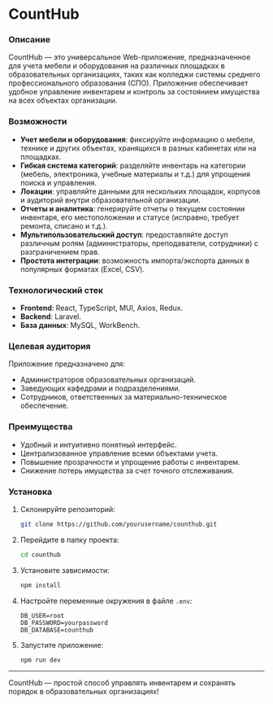 # CountHub

### Описание
CountHub — это универсальное Web-приложение, предназначенное для учета мебели и оборудования на различных площадках в образовательных организациях, таких как колледжи системы среднего профессионального образования (СПО). Приложение обеспечивает удобное управление инвентарем и контроль за состоянием имущества на всех объектах организации.

### Возможности
- **Учет мебели и оборудования**: фиксируйте информацию о мебели, технике и других объектах, хранящихся в разных кабинетах или на площадках.
- **Гибкая система категорий**: разделяйте инвентарь на категории (мебель, электроника, учебные материалы и т.д.) для упрощения поиска и управления.
- **Локации**: управляйте данными для нескольких площадок, корпусов и аудиторий внутри образовательной организации.
- **Отчеты и аналитика**: генерируйте отчеты о текущем состоянии инвентаря, его местоположении и статусе (исправно, требует ремонта, списано и т.д.).
- **Мультипользовательский доступ**: предоставляйте доступ различным ролям (администраторы, преподаватели, сотрудники) с разграничением прав.
- **Простота интеграции**: возможность импорта/экспорта данных в популярных форматах (Excel, CSV).

### Технологический стек
- **Frontend**: React, TypeScript, MUI, Axios, Redux.
- **Backend**: Laravel.
- **База данных**: MySQL, WorkBench.

### Целевая аудитория
Приложение предназначено для:
- Администраторов образовательных организаций.
- Заведующих кафедрами и подразделениями.
- Сотрудников, ответственных за материально-техническое обеспечение.

### Преимущества
- Удобный и интуитивно понятный интерфейс.
- Централизованное управление всеми объектами учета.
- Повышение прозрачности и упрощение работы с инвентарем.
- Снижение потерь имущества за счет точного отслеживания.

### Установка
1. Склонируйте репозиторий:
   ```bash
   git clone https://github.com/yourusername/counthub.git
   ```
2. Перейдите в папку проекта:
   ```bash
   cd counthub
   ```
3. Установите зависимости:
   ```bash
   npm install
   ```
4. Настройте переменные окружения в файле `.env`:
   ```
   DB_USER=root
   DB_PASSWORD=yourpassword
   DB_DATABASE=counthub
   ```
5. Запустите приложение:
   ```bash
   npm run dev
   ```

---
CountHub — простой способ управлять инвентарем и сохранять порядок в образовательных организациях!


